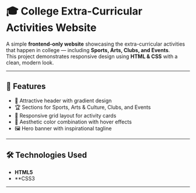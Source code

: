 # 🎓 College Extra-Curricular Activities Website  

A simple **frontend-only website** showcasing the extra-curricular activities that happen in college — including **Sports, Arts, Clubs, and Events**.  
This project demonstrates responsive design using **HTML & CSS** with a clean, modern look.  

---

## 🚀 Features  
- 🎨 Attractive header with gradient design  
- 🏆 Sections for Sports, Arts & Culture, Clubs, and Events  
- 📱 Responsive grid layout for activity cards  
- 🌈 Aesthetic color combination with hover effects  
- 🖼️ Hero banner with inspirational tagline  

---

## 🛠️ Technologies Used  
- **HTML5**  
- **CSS3 

---


